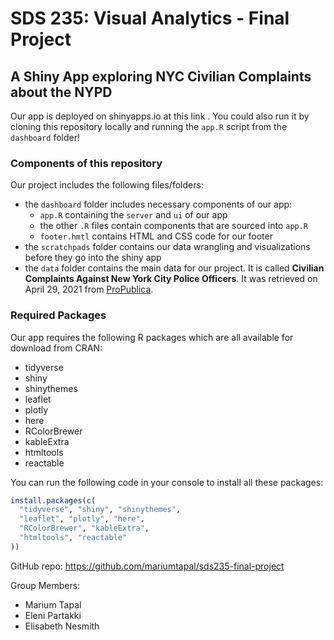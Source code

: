 
<!-- README.md is generated from README.Rmd. Please edit that file -->

# SDS 235: Visual Analytics - Final Project

## A Shiny App exploring NYC Civilian Complaints about the NYPD

Our app is deployed on shinyapps.io at this link
<add link after deploying>. You could also run it by cloning this
repository locally and running the `app.R` script from the `dashboard`
folder!

### Components of this repository

Our project includes the following files/folders:

-   the `dashboard` folder includes necessary components of our app:
    -   `app.R` containing the `server` and `ui` of our app
    -   the other `.R` files contain components that are sourced into
        `app.R`
    -   `footer.hmtl` contains HTML and CSS code for our footer
-   the `scratchpads` folder contains our data wrangling and
    visualizations before they go into the shiny app
-   the `data` folder contains the main data for our project. It is
    called **Civilian Complaints Against New York City Police
    Officers**. It was retrieved on April 29, 2021 from
    [ProPublica](www.propublica.org/datastore/dataset/civilian-complaints-against-new-york-city-police-officers).

### Required Packages

Our app requires the following R packages which are all available for
download from CRAN:

-   tidyverse
-   shiny
-   shinythemes
-   leaflet
-   plotly
-   here
-   RColorBrewer
-   kableExtra
-   htmltools
-   reactable

You can run the following code in your console to install all these
packages:

``` r
install.packages(c(
  "tidyverse", "shiny", "shinythemes",
  "leaflet", "plotly", "here",
  "RColorBrewer", "kableExtra",
  "htmltools", "reactable"
))
```

GitHub repo: <https://github.com/mariumtapal/sds235-final-project>

Group Members:

-   Marium Tapal
-   Eleni Partakki
-   Elisabeth Nesmith
